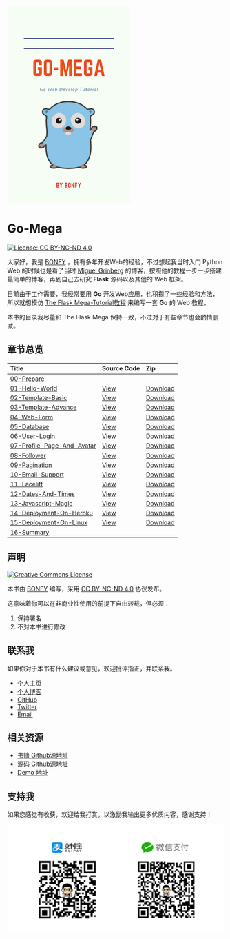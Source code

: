 ![cover](cover.png)

# Go-Mega

[![License: CC BY-NC-ND 4.0](https://img.shields.io/badge/License-CC%20BY--NC--ND%204.0-brightgreen.svg)](https://raw.githubusercontent.com/bonfy/go-mega/master/LICENSE)

大家好，我是 [BONFY](https://github.com/bonfy) ，拥有多年开发Web的经验，不过想起我当时入门 Python Web 的时候也是看了当时 [Miguel Grinberg](https://blog.miguelgrinberg.com/) 的博客，按照他的教程一步一步搭建最简单的博客，再到自己去研究 **Flask** 源码以及其他的 Web 框架。

目前由于工作需要，我经常要用 **Go** 开发Web应用，也积攒了一些经验和方法，所以就想模仿 [The Flask Mega-Tutorial教程](https://blog.miguelgrinberg.com/post/the-flask-mega-tutorial-part-i-hello-world) 来编写一套 **Go** 的 Web 教程。

本书的目录我尽量和 The Flask Mega 保持一致，不过对于有些章节也会酌情删减。

## 章节总览

| Title | Source Code | Zip |
| :--- | :--- | :--- |
| [00-Prepare](00-prepare.md) |  | |
| [01-Hello-World](01-hello-world.md) | [View](https://github.com/bonfy/go-mega-code/tree/01-Hello-World) | [Download](https://github.com/bonfy/go-mega-code/archive/v0.1.zip)|
| [02-Template-Basic](02-template-basic.md) | [View](https://github.com/bonfy/go-mega-code/tree/02-Template)  | [Download](https://github.com/bonfy/go-mega-code/archive/v0.2.zip)|
| [03-Template-Advance](03-template-advance.md) | [View](https://github.com/bonfy/go-mega-code/tree/03-Template-Advance) | [Download](https://github.com/bonfy/go-mega-code/archive/v0.3.zip) |
| [04-Web-Form](04-web-form.md) | [View](https://github.com/bonfy/go-mega-code/tree/04-Web-Form) |  [Download](https://github.com/bonfy/go-mega-code/archive/v0.4.zip) |
| [05-Database](05-database.md) | [View](https://github.com/bonfy/go-mega-code/tree/05-Database) | [Download](https://github.com/bonfy/go-mega-code/archive/v0.5.zip) |
| [06-User-Login](06-user-login.md) | [View](https://github.com/bonfy/go-mega-code/tree/06-User-Login) | [Download](https://github.com/bonfy/go-mega-code/archive/v0.6.zip) |
| [07-Profile-Page-And-Avatar](07-profile-page-and-avatar.md) | [View](https://github.com/bonfy/go-mega-code/tree/07-Profile-Page) | [Download](https://github.com/bonfy/go-mega-code/archive/v0.7.zip) |
| [08-Follower](08-follower.md) | [View](https://github.com/bonfy/go-mega-code/tree/08-Follower) | [Download](https://github.com/bonfy/go-mega-code/archive/v0.8.zip) |
| [09-Pagination](09-pagination.md) | [View](https://github.com/bonfy/go-mega-code/tree/09-Pagination) | [Download](https://github.com/bonfy/go-mega-code/archive/v0.9.zip)|
| [10-Email-Support](10-email-support.md) | [View](https://github.com/bonfy/go-mega-code/tree/10-Email-Support) | [Download](https://github.com/bonfy/go-mega-code/archive/v1.0.zip)|
| [11-Facelift](11-facelift.md) | [View](https://github.com/bonfy/go-mega-code/tree/11-Facelift) | [Download](https://github.com/bonfy/go-mega-code/archive/v1.1.zip) |
| [12-Dates-And-Times](12-dates-and-times.md) | [View](https://github.com/bonfy/go-mega-code/tree/12-Dates-And-Times) | [Download](https://github.com/bonfy/go-mega-code/archive/v1.2.zip) |
| [13-Javascript-Magic](13-javascript-magic.md) | [View](https://github.com/bonfy/go-mega-code/tree/13-Javascript-Magic) | [Download](https://github.com/bonfy/go-mega-code/archive/v1.3.zip) |
| [14-Deployment-On-Heroku](14-deployment-on-heroku.md) | [View](https://github.com/bonfy/go-mega-code/tree/14-Deployment-On-Heroku) | [Download](https://github.com/bonfy/go-mega-code/archive/v1.4.zip) |
| [15-Deployment-On-Linux](15-deployment-on-linux.md) | [View](https://github.com/bonfy/go-mega-code/tree/15-Deployment-On-Linux) | [Download](https://github.com/bonfy/go-mega-code/archive/v1.5.zip) |
| [16-Summary](16-summary.md) | | |


## 声明

<a rel="license" href="http://creativecommons.org/licenses/by-nc-nd/4.0/"><img alt="Creative Commons License" style="border-width:0" src="https://i.creativecommons.org/l/by-nc-nd/4.0/88x31.png" /></a>

本书由 [BONFY](https://github.com/bonfy) 编写，采用 [CC BY-NC-ND 4.0](http://creativecommons.org/licenses/by-nc-nd/4.0/deed.zh) 协议发布。

这意味着你可以在非商业性使用的前提下自由转载，但必须：

1. 保持署名
2. 不对本书进行修改

## 联系我

如果你对于本书有什么建议或意见，欢迎批评指正，并联系我。

* [个人主页](https://bonfy.im)
* [个人博客](https://blog.bonfy.im)
* [GitHub](https://github.com/bonfy)
* [Twitter](https://twitter.com/foreverbonfy)
* [Email](mailto:bonfygithub@163.com)

## 相关资源

* [书籍 Github源地址](https://github.com/bonfy/go-mega)
* [源码 Github源地址](https://github.com/bonfy/go-mega-code)
* [Demo 地址](https://go-mega.herokuapp.com)

## 支持我

如果您感觉有收获，欢迎给我打赏，以激励我输出更多优质内容，感谢支持！

![感谢支持](images/sponsor.jpg)